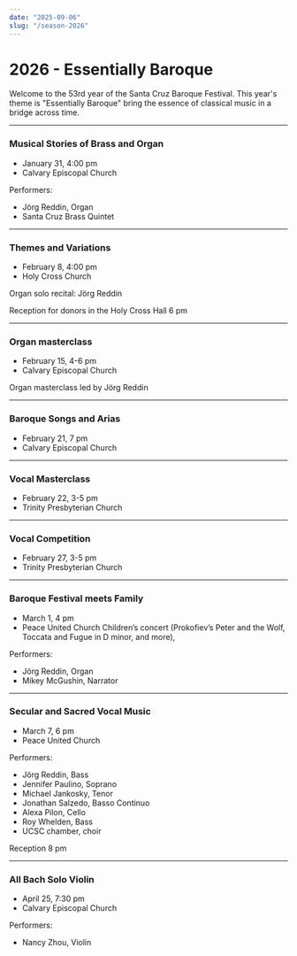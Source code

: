 ```yaml
---
date: "2025-09-06"
slug: "/season-2026"
---
```

# 2026 - Essentially Baroque

Welcome to the 53rd year of the Santa Cruz Baroque Festival.  This year's theme is "Essentially Baroque" bring the essence of classical music in a bridge across time.

----

### Musical Stories of Brass and Organ
* January 31, 4:00 pm
* Calvary Episcopal Church

Performers:
* Jörg Reddin, Organ
* Santa Cruz Brass Quintet

----

### Themes and Variations
* February 8, 4:00 pm
* Holy Cross Church

Organ solo recital: Jörg Reddin

Reception for donors in the Holy Cross Hall 6 pm

----

### Organ masterclass
* February 15, 4-6 pm
* Calvary Episcopal Church

Organ masterclass led by Jörg Reddin

----

### Baroque Songs and Arias
* February 21, 7 pm
* Calvary Episcopal Church


----

### Vocal Masterclass
* February 22, 3-5 pm
* Trinity Presbyterian Church


----

### Vocal Competition
* February 27, 3-5 pm
* Trinity Presbyterian Church


----

### Baroque Festival meets Family
* March 1, 4 pm
* Peace United Church
Children’s concert (Prokofiev’s Peter and the Wolf, Toccata and Fugue in D minor, and more), 

Performers:
* Jörg Reddin, Organ
* Mikey McGushin, Narrator

----

### Secular and Sacred Vocal Music
* March 7, 6 pm
* Peace United Church

Performers:
* Jörg Reddin, Bass
* Jennifer Paulino, Soprano
* Michael Jankosky, Tenor 
* Jonathan Salzedo, Basso Continuo
* Alexa Pilon, Cello
* Roy Whelden, Bass
* UCSC chamber, choir

Reception 8 pm

----

### All Bach Solo Violin
* April 25, 7:30 pm
* Calvary Episcopal Church

Performers:
* Nancy Zhou, Violin


